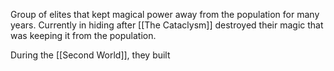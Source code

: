 Group of elites that kept magical power away from the population for many years. Currently in hiding after [[The Cataclysm]] destroyed their magic that was keeping it from the population.

During the [[Second World]], they built

